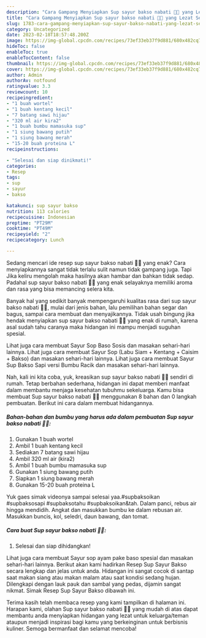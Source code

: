 ```yaml
---
description: "Cara Gampang Menyiapkan Sup sayur bakso nabati 🥕🥬 yang Lezat Sekali"
title: "Cara Gampang Menyiapkan Sup sayur bakso nabati 🥕🥬 yang Lezat Sekali"
slug: 1783-cara-gampang-menyiapkan-sup-sayur-bakso-nabati-yang-lezat-sekali
category: Uncategorized
date: 2023-02-18T18:57:48.200Z
image: https://img-global.cpcdn.com/recipes/73ef33eb37f9d881/680x482cq70/sup-sayur-bakso-nabati-foto-resep-utama.jpg
hideToc: false
enableToc: true
enableTocContent: false
thumbnail: https://img-global.cpcdn.com/recipes/73ef33eb37f9d881/680x482cq70/sup-sayur-bakso-nabati-foto-resep-utama.jpg
cover: https://img-global.cpcdn.com/recipes/73ef33eb37f9d881/680x482cq70/sup-sayur-bakso-nabati-foto-resep-utama.jpg
author: Admin
authorAv: notfound
ratingvalue: 3.3
reviewcount: 10
recipeingredient:
- "1 buah wortel"
- "1 buah kentang kecil"
- "7 batang sawi hijau"
- "320 ml air kira2"
- "1 buah bumbu mamasuka sup"
- "1 siung bawang putih"
- "1 siung bawang merah"
- "15-20 buah proteina L"
recipeinstructions:

- "Selesai dan siap dinikmati!"
categories:
- Resep
tags:
- sup
- sayur
- bakso

katakunci: sup sayur bakso 
nutrition: 113 calories
recipecuisine: Indonesian
preptime: "PT29M"
cooktime: "PT49M"
recipeyield: "2"
recipecategory: Lunch

---
```



Sedang mencari ide resep sup sayur bakso nabati 🥕🥬 yang enak? Cara menyiapkannya sangat tidak terlalu sulit namun tidak gampang juga. Tapi Jika keliru mengolah maka hasilnya akan hambar dan bahkan tidak sedap. Padahal sup sayur bakso nabati 🥕🥬 yang enak selayaknya memiliki aroma dan rasa yang bisa memancing selera kita.


Banyak hal yang sedikit banyak mempengaruhi kualitas rasa dari sup sayur bakso nabati 🥕🥬, mulai dari jenis bahan, lalu pemilihan bahan segar dan bagus, sampai cara membuat dan menyajikannya. Tidak usah bingung jika hendak menyiapkan sup sayur bakso nabati 🥕🥬 yang enak di rumah, karena asal sudah tahu caranya maka hidangan ini mampu menjadi suguhan spesial.

Lihat juga cara membuat Sayur Sop Baso Sosis dan masakan sehari-hari lainnya. Lihat juga cara membuat Sayur Sop (Labu Siam + Kentang + Caisim + Bakso) dan masakan sehari-hari lainnya. Lihat juga cara membuat Sayur Sup Bakso Sapi versi Bumbu Racik dan masakan sehari-hari lainnya.


Nah, kali ini kita coba, yuk, kreasikan sup sayur bakso nabati 🥕🥬 sendiri di rumah. Tetap berbahan sederhana, hidangan ini dapat memberi manfaat dalam membantu menjaga kesehatan tubuhmu sekeluarga. Kamu bisa membuat Sup sayur bakso nabati 🥕🥬 menggunakan 8 bahan dan 0 langkah pembuatan. Berikut ini cara dalam membuat hidangannya.

<!--inarticleads1-->

##### Bahan-bahan dan bumbu yang harus ada dalam pembuatan Sup sayur bakso nabati 🥕🥬:

1. Gunakan 1 buah wortel
1. Ambil 1 buah kentang kecil
1. Sediakan 7 batang sawi hijau
1. Ambil 320 ml air (kira2)
1. Ambil 1 buah bumbu mamasuka sup
1. Gunakan 1 siung bawang putih
1. Siapkan 1 siung bawang merah
1. Gunakan 15-20 buah proteina L


Yuk gaes simak videonya sampai selesai yaa.#supbaksoikan #supbaksosapi #supbaksotahu #supbaksoikan&amp;tah. Dalam panci, rebus air hingga mendidih. Angkat dan masukkan bumbu ke dalam rebusan air. Masukkan buncis, kol, seledri, daun bawang, dan tomat. 

<!--inarticleads2-->

##### Cara buat Sup sayur bakso nabati 🥕🥬:


1. Selesai dan siap dihidangkan!

Lihat juga cara membuat Sayur sop ayam pake baso spesial dan masakan sehari-hari lainnya. Berikut akan kami hadirkan Resep Sup Sayur Bakso secara lengkap dan jelas untuk anda. Hidangan ini sangat cocok di santap saat makan siang atau makan malam atau saat kondisi sedang hujan. Dilengkapi dengan lauk pauk dan sambal yang pedas, dijamin sangat nikmat. Simak Resep Sup Sayur Bakso dibawah ini. 

Terima kasih telah membaca resep yang kami tampilkan di halaman ini. Harapan kami, olahan Sup sayur bakso nabati 🥕🥬 yang mudah di atas dapat membantu anda menyiapkan hidangan yang lezat untuk keluarga/teman ataupun menjadi inspirasi bagi kamu yang berkeinginan untuk berbisnis kuliner. Semoga bermanfaat dan selamat mencoba!
